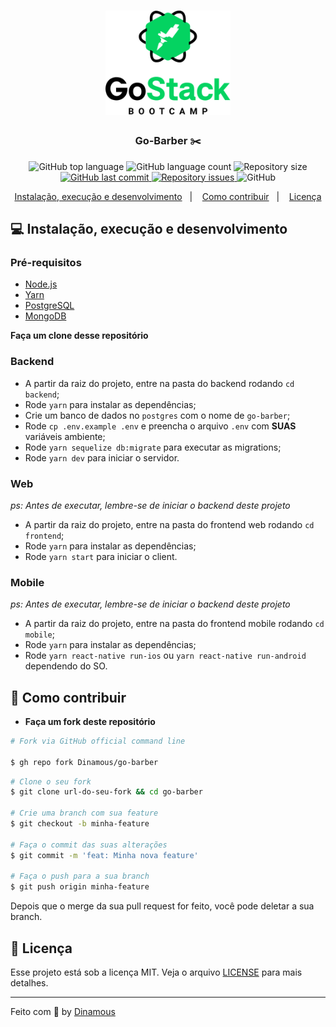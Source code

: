 <h1 align="center">
	<img alt="GoStack" src="gostack.png" width="200px" />
</h1>

<h3 align="center">
  Go-Barber ✂️
</h3>

<p align="center">
  <img alt="GitHub top language" src="https://img.shields.io/github/languages/top/Dinamous/go-barber">
  
  <img alt="GitHub language count" src="https://img.shields.io/github/languages/count/Dinamous/go-barber">
  
  <img alt="Repository size" src="https://img.shields.io/github/repo-size/Dinamous/go-barber">
  
  <a href="https://github.com/Dinamous/go-barber/commits/master">
    <img alt="GitHub last commit" src="https://img.shields.io/github/last-commit/Dinamous/go-barber">
  </a>
  
  <a href="https://github.com/Dinamous/go-barber/issues">
    <img alt="Repository issues" src="https://img.shields.io/github/issues/Dinamous/go-barber">
  </a>
  
  <img alt="GitHub" src="https://img.shields.io/github/license/Dinamous/go-barber">
</p>

<p align="center">
  <a href="#-instalação-execução-e-desenvolvimento">Instalação, execução e desenvolvimento</a>&nbsp;&nbsp;&nbsp;|&nbsp;&nbsp;&nbsp;
  <a href="#-como-contribuir">Como contribuir</a>&nbsp;&nbsp;&nbsp;|&nbsp;&nbsp;&nbsp;
  <a href="#-licença">Licença</a>
</p>

## 💻 Instalação, execução e desenvolvimento

### Pré-requisitos

- [Node.js](https://nodejs.org/en/)
- [Yarn](https://yarnpkg.com/)
- [PostgreSQL](https://www.postgresql.org/)
- [MongoDB](https://www.mongodb.com/)

**Faça um clone desse repositório**

### Backend

- A partir da raiz do projeto, entre na pasta do backend rodando `cd backend`;
- Rode `yarn` para instalar as dependências;
- Crie um banco de dados no `postgres` com o nome de `go-barber`;
- Rode `cp .env.example .env` e preencha o arquivo `.env` com **SUAS** variáveis ambiente;
- Rode `yarn sequelize db:migrate` para executar as migrations;
- Rode `yarn dev` para iniciar o servidor.

### Web

_ps: Antes de executar, lembre-se de iniciar o backend deste projeto_

- A partir da raiz do projeto, entre na pasta do frontend web rodando `cd frontend`;
- Rode `yarn` para instalar as dependências;
- Rode `yarn start` para iniciar o client.

### Mobile

_ps: Antes de executar, lembre-se de iniciar o backend deste projeto_

- A partir da raiz do projeto, entre na pasta do frontend mobile rodando `cd mobile`;
- Rode `yarn` para instalar as dependências;
- Rode `yarn react-native run-ios` ou `yarn react-native run-android` dependendo do SO.

## 🤔 Como contribuir

- **Faça um fork deste repositório**

```bash
# Fork via GitHub official command line

$ gh repo fork Dinamous/go-barber
```

```bash
# Clone o seu fork
$ git clone url-do-seu-fork && cd go-barber

# Crie uma branch com sua feature
$ git checkout -b minha-feature

# Faça o commit das suas alterações
$ git commit -m 'feat: Minha nova feature'

# Faça o push para a sua branch
$ git push origin minha-feature
```

Depois que o merge da sua pull request for feito, você pode deletar a sua branch.

## 📝 Licença

Esse projeto está sob a licença MIT. Veja o arquivo [LICENSE](LICENSE) para mais detalhes.

---

Feito com 💜 by [Dinamous]()
